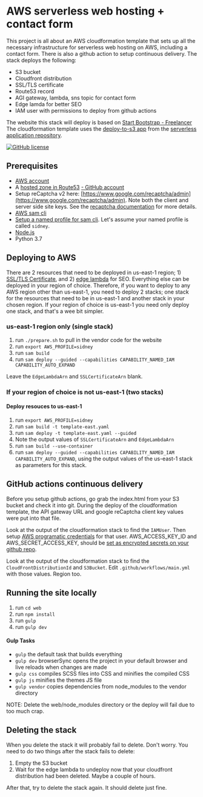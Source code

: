 # AWS serverless web hosting + contact form
This project is all about an AWS cloudformation template that sets up all the necessary infrastructure for serverless web hosting on AWS, including a contact form. There is also a github action to setup continuous delivery. The stack deploys the following:

- S3 bucket
- Cloudfront distribution
- SSL/TLS certificate
- Route53 record
- AGI gateway, lambda, sns topic for contact form
- Edge lamda for better SEO
- IAM user with permissions to deploy from github actions

The website this stack will deploy is based on [Start Bootstrap - Freelancer](https://github.com/startbootstrap/startbootstrap-freelancer)
The cloudformation template uses the [deploy-to-s3 app](https://serverlessrepo.aws.amazon.com/applications/arn:aws:serverlessrepo:us-east-1:375983427419:applications~deploy-to-s3) from the [serverless application repository](https://aws.amazon.com/serverless/serverlessrepo/).

[![GitHub license](https://img.shields.io/badge/license-MIT-blue.svg)](https://github.com/riznob/aws-serverless-web-hosting-plus-contact/blob/master/LICENSE)

## Prerequisites
- [AWS account](https://aws.amazon.com/)
- A [hosted zone in Route53](https://docs.aws.amazon.com/Route53/latest/DeveloperGuide/CreatingHostedZone.html)
[- GitHub account](https://github.com)
- Setup reCaptcha v2 here: [https://www.google.com/recaptcha/admin](https://www.google.com/recaptcha/admin). Note both the client and server side site keys. See the [recaptcha documentation](https://developers.google.com/recaptcha/docs/invisible) for more details.
- [AWS sam cli](https://docs.aws.amazon.com/serverless-application-model/latest/developerguide/serverless-sam-cli-install.html)
- [Setup a named profile for sam cli](https://docs.aws.amazon.com/cli/latest/userguide/cli-configure-profiles.html). Let's assume your named profile is called `sidney`.
- [Node.js](https://nodejs.org/en/)
- Python 3.7

## Deploying to AWS
There are 2 resources that need to be deployed in us-east-1 region; 1) [SSL/TLS Certificate](https://docs.aws.amazon.com/AmazonCloudFront/latest/DeveloperGuide/cnames-and-https-requirements.html#https-requirements-aws-region), and 2) [edge lambda](https://docs.aws.amazon.com/AmazonCloudFront/latest/DeveloperGuide/lambda-requirements-limits.html#lambda-requirements-cloudfront-triggers) for SEO. Everything else can be deployed in your region of choice. Therefore, if you want to deploy to any AWS region other than us-east-1, you need to deploy 2 stacks; one stack for the resources that need to be in us-east-1 and another stack in your chosen region. If your region of choice is us-east-1 you need only deploy one stack, and that's a wee bit simpler.

### us-east-1 region only (single stack)
1. run `./prepare.sh` to pull in the vendor code for the website
1. run `export AWS_PROFILE=sidney`
1. run `sam build`
1. run `sam deploy --guided --capabilities CAPABILITY_NAMED_IAM CAPABILITY_AUTO_EXPAND`

Leave the `EdgeLambdaArn` and `SSLCertificateArn` blank.

### If your region of choice is not us-east-1 (two stacks)
#### Deploy resouces to us-east-1
1. run `export AWS_PROFILE=sidney`
1. run `sam build -t template-east.yaml`
1. run `sam deploy -t template-east.yaml --guided`
2. Note the output values of `SSLCertificateArn` and `EdgeLambdaArn`
3. run `sam build --use-container`
4. run `sam deploy --guided --capabilities CAPABILITY_NAMED_IAM CAPABILITY_AUTO_EXPAND`, using the output values of the us-east-1 stack as parameters for this stack.

## GitHub actions continuous delivery
Before you setup github actions, go grab the index.html from your S3 bucket and check it into git. During the deploy of the cloudformation template, the API gateway URL and google reCaptcha client key values were put into that file.

Look at the output of the cloudformation stack to find the `IAMUser`. Then setup [AWS programatic credentials](https://docs.aws.amazon.com/general/latest/gr/aws-sec-cred-types.html#access-keys-and-secret-access-keys) for that user. AWS_ACCESS_KEY_ID and AWS_SECRET_ACCESS_KEY, should be [set as encrypted secrets on your github repo](https://docs.github.com/en/actions/reference/encrypted-secrets).

Look at the output of the cloudformation stack to find the `CloudFrontDistributionId` and `S3Bucket`. Edit `.github/workflows/main.yml` with those values. Region too.

## Running the site locally
1. run `cd web`
1. run `npm install`
2. run `gulp`
3. run `gulp dev`

#### Gulp Tasks
- `gulp` the default task that builds everything
- `gulp dev` browserSync opens the project in your default browser and live reloads when changes are made
- `gulp css` compiles SCSS files into CSS and minifies the compiled CSS
- `gulp js` minifies the themes JS file
- `gulp vendor` copies dependencies from node_modules to the vendor directory

NOTE: Delete the web/node_modules directory or the deploy will fail due to too much crap.

## Deleting the stack
When you delete the stack it will probably fail to delete. Don't worry. You need to do two things after the stack fails to delete:
1. Empty the S3 bucket
1. Wait for the edge lambda to undeploy now that your cloudfront distribution had been deleted. Maybe a couple of hours.

After that, try to delete the stack again. It should delete just fine.